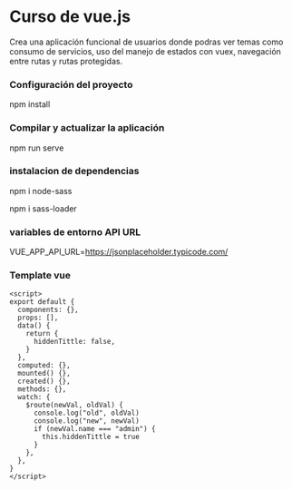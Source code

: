 # Curso de vue.js
Crea una aplicación funcional de usuarios donde podras ver temas como consumo de servicios, uso del manejo de estados con vuex,
navegación entre rutas y rutas protegidas.

### Configuración del proyecto
npm install

### Compilar y actualizar la aplicación
npm run serve

### instalacion de dependencias

npm i node-sass

npm i sass-loader

<link rel="stylesheet" href="https://cdn.jsdelivr.net/npm/@mdi/font@latest/css/materialdesignicons.min.css">
<link href="https://cdn.jsdelivr.net/npm/bootstrap@5.0.0-beta3/dist/css/bootstrap.min.css" rel="stylesheet" integrity="sha384-eOJMYsd53ii+scO/bJGFsiCZc+5NDVN2yr8+0RDqr0Ql0h+rP48ckxlpbzKgwra6" crossorigin="anonymous">
    <script src="https://cdn.jsdelivr.net/npm/bootstrap@5.0.0-beta3/dist/js/bootstrap.bundle.min.js" integrity="sha384-JEW9xMcG8R+pH31jmWH6WWP0WintQrMb4s7ZOdauHnUtxwoG2vI5DkLtS3qm9Ekf" crossorigin="anonymous"></script>
    
### variables de entorno API URL
VUE_APP_API_URL=https://jsonplaceholder.typicode.com/

### Template vue
~~~
<script>
export default {
  components: {},
  props: [],
  data() {
    return {
      hiddenTittle: false,
    }
  },
  computed: {},
  mounted() {},
  created() {},
  methods: {},
  watch: {
    $route(newVal, oldVal) {
      console.log("old", oldVal)
      console.log("new", newVal)
      if (newVal.name === "admin") {
        this.hiddenTittle = true
      }
    },
  },
}
</script>
~~~
